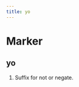 ```yaml
---
title: yo
---
```


Marker
================================

yo
----------------

1. Suffix for not or negate.

